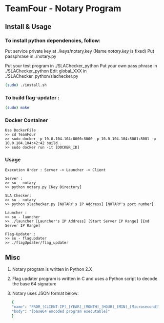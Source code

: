 TeamFour - Notary Program
=========================
## Install & Usage    
    
### To install python dependencies, follow:

Put service private key at ./keys/notary.key (Name *notary.key* is fixed)
Put passphrase in ./notary.py

Put your test program in ./SLAChecker_python
Put your own pass phrase in ./SLAChecker_python
Edit global_XXX in ./SLAChecker_python/slachecker.py

```bash
(sudo) ./install.sh
```

### To build flag-updater :
   
```bash
(sudo) make
```

### Docker Container
    Use DockerFile
    >> cd TeamFour
    >> sudo docker -p 10.0.104.104:8000:8000 -p 10.0.104.104:8001:8001 -p 10.0.104.104:42:42 build .
    >> sudo docker run -it [DOCKER_ID]

### Usage
    
    Execution Order : Server -> Launcher -> Client

    Server :  
    >> su - notary
    >> python notary.py [Key Directory]

    SLA Checker:
    >> su - notary
    >> python slachecker.py [NOTARY's IP Address] [NOTARY's port number] 

    Launcher : 
    >> su - launcher
    >> ./launcher [Launcher's IP Address] [Start Server IP Range] [End Server IP Range]

    Flag-Updater : 
    >> su - flagupdater
    >> ./flagUpdater/flag_updater    


## Misc

1. Notary program is written in Python 2.X

2. Flag updater program is written in C and uses a Python script to decode the  base 64 signature

3. Notary uses JSON format below:
```bash
   {   
   "name": "FROM_[CLIENT-IP]_[YEAR]_[MONTH]_[HOUR]_[MIN]_[Microsecond]",
   "body": "[base64 encoded program executable]"
   }
```
